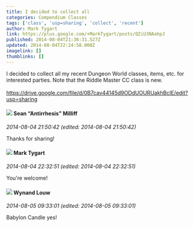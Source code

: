 ```yaml
---
title: I decided to collect all
categories: Compendium Classes
tags: ['class', 'usp=sharing', 'collect', 'recent']
author: Mark Tygart
link: https://plus.google.com/+MarkTygart/posts/QZiU3NAahpJ
published: 2014-08-04T21:36:31.527Z
updated: 2014-08-04T22:24:58.000Z
imagelink: []
thumblinks: []
---
```


I decided to collect all my recent Dungeon World classes, items, etc. for interested parties. Note that the Riddle Master CC class is new.<br /><br /><a href="https://drive.google.com/file/d/0B7cav44145d9ODdUOURUakhBclE/edit?usp=sharing" class="ot-anchor">https://drive.google.com/file/d/0B7cav44145d9ODdUOURUakhBclE/edit?usp=sharing</a>
<div id='comment z12rw12ztxi4xhw4g04cf1vyvlfix1rhfds'>
  <h4><img src='{{site.baseurl}}//images/avatars/102767083144882698572_photo.jpg'> Sean “Antirrhesis” Milliff</h4>
      <p><cite>2014-08-04 21:50:42 (edited: 2014-08-04 21:50:42)</cite></p>
        <p>Thanks for sharing!</p>
</div>
        

<div id='comment z12rw12ztxi4xhw4g04cf1vyvlfix1rhfds'>
  <h4><img src='{{site.baseurl}}//images/avatars/118088719859349999400_photo.jpg'> Mark Tygart</h4>
      <p><cite>2014-08-04 22:32:51 (edited: 2014-08-04 22:32:51)</cite></p>
        <p>You&#39;re welcome!</p>
</div>
        

<div id='comment z12rw12ztxi4xhw4g04cf1vyvlfix1rhfds'>
  <h4><img src='{{site.baseurl}}//images/avatars/111256963556395023796_photo.jpg'> Wynand Louw</h4>
      <p><cite>2014-08-05 09:33:01 (edited: 2014-08-05 09:33:01)</cite></p>
        <p>Babylon Candle yes!</p>
</div>
        